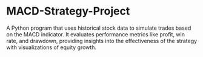 # MACD-Strategy-Project
A Python program that uses historical stock data to simulate trades based on the MACD indicator. It evaluates performance metrics like profit, win rate, and drawdown, providing insights into the effectiveness of the strategy with visualizations of equity growth.
